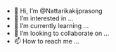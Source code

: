 - 👋 Hi, I’m @Nattarikakijprasong
- 👀 I’m interested in ...
- 🌱 I’m currently learning ...
- 💞️ I’m looking to collaborate on ...
- 📫 How to reach me ...

<!---
Nattarikakijprasong/Nattarikakijprasong is a ✨ special ✨ repository because its `README.md` (this file) appears on your GitHub profile.
You can click the Preview link to take a look at your changes.
--->
